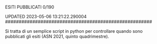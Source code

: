 ESITI PUBBLICATI 0/190 

UPDATED 2023-05-06 13:21:22.290004
######################################################

Si tratta di un semplice script in python per controllare quando sono pubblicati gli esiti (ASN 2021, quinto quadrimestre).

